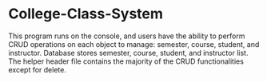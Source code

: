 # College-Class-System
This program runs on the console, and users have the ability to perform CRUD operations on each object to manage: semester, course, student, and instructor.
Database stores semester, course, student, and instructor list.
The helper header file contains the majority of the CRUD functionalities except for delete.

